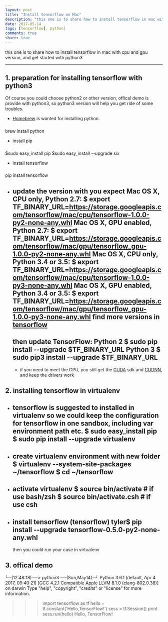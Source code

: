 ```yaml
---
layout: post
title: "Install tensorflow on Mac"
description: "this one is to share how to install tensorflow in mac with cpu and gpu version, and get started with python3"
date: 2017-05-14
tags: [tensorflow], python]
comments: true
share: true
---
```


this one is to share how to install tensorflow in mac with cpu and gpu version, and get started with python3

---

## 1. preparation for installing tensorflow with python3
Of course you could choose python2 or other version, offical demo is provide with python3, so python3 version will help you get ride of some troubles.
* [Homebrew](https://brew.sh/) is wanted for installing python.
###

  brew install python

* install pip
###

  $sudo easy_install pip
  $sudo easy_install --upgrade six

* install tensorflow
###

  pip install tensorflow
  
* update the version with you expect
  Mac OS X, CPU only, Python 2.7:
  $ export TF_BINARY_URL=https://storage.googleapis.com/tensorflow/mac/cpu/tensorflow-1.0.0-py2-none-any.whl
  Mac OS X, GPU enabled, Python 2.7:
  $ export TF_BINARY_URL=https://storage.googleapis.com/tensorflow/mac/gpu/tensorflow_gpu-1.0.0-py2-none-any.whl
  Mac OS X, CPU only, Python 3.4 or 3.5:
  $ export TF_BINARY_URL=https://storage.googleapis.com/tensorflow/mac/cpu/tensorflow-1.0.0-py3-none-any.whl
  Mac OS X, GPU enabled, Python 3.4 or 3.5:
  $ export TF_BINARY_URL=https://storage.googleapis.com/tensorflow/mac/gpu/tensorflow_gpu-1.0.0-py3-none-any.whl
  find more versions in [tensorflow](https://www.tensorflow.org/install)
  ---

  then update TensorFlow:
  Python 2
  $ sudo pip install --upgrade $TF_BINARY_URL
  Python 3
  $ sudo pip3 install --upgrade $TF_BINARY_URL
  ---

  * if you need to meet the GPU, you still get the [CUDA](https://developer.nvidia.com/cuda-toolkit-70) sdk and [CUDNN](https://developer.nvidia.com/rdp/cudnn-archive), and keep the drivers work

## 2. installing tensorflow in virtualenv
* tensorflow is suggested to installed in virtualenv so we could keep the configuration for tensorflow in one sandbox, including var environment path etc.
  $ sudo easy_install pip  
  $ sudo pip install --upgrade virtualenv
  ---

* create virtualenv environment with new folder
  $ virtualenv --system-site-packages ~/tensorflow
  $ cd ~/tensorflow
  ---

* activate virtualenv
  $ source bin/activate  # if use bash/zsh
  $ source bin/activate.csh  # if use csh
  ---

* install tensorflow
  (tensorflow) tyler$ pip install --upgrade tensorflow-0.5.0-py2-none-any.whl
  ---
  then you could run your case in virtualenv

## 3. offical demo

└─(12:48:18)──> python3                                                                                                                                                                                                       ──(Sun,May14)─┘
Python 3.6.1 (default, Apr  4 2017, 09:40:21)
[GCC 4.2.1 Compatible Apple LLVM 8.1.0 (clang-802.0.38)] on darwin
Type "help", "copyright", "credits" or "license" for more information.
>>> import tensorflow as tf
>>> hello = tf.constant('Hello,TensorFlow!')
>>> sess = tf.Session()
>>> print sess.run(hello)
Hello, TensorFlow!
>>>
